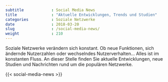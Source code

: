 ```yaml
---
subtitle            : Social Media News
title               : "Aktuelle Entwicklungen, Trends und Studien"
categories          : Soziale Netzwerke
date                : 2018-03-20
slug                : /social-media-news/
weight              : 210
---
```

Soziale Netzwerke verändern sich konstant. Ob neue Funktionen, sich
ändernde Nutzerzahlen oder wechselndes Nutzerverhalten… Alles ist im
konstanten Fluss. An dieser Stelle finden Sie aktuelle Entwicklungen,
neue Studien und Nachrichten rund um die populären Netzwerke.
<!-- readmore -->

{{< social-media-news >}}

